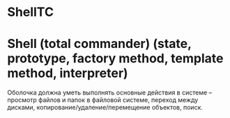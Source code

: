 # ShellTC
# Shell (total commander) (state, prototype, factory method, template method, interpreter)  
Оболочка должна уметь выполнять основные действия в системе – просмотр файлов и папок в файловой системе, переход между дисками, копирование/удаление/перемещение объектов, поиск.
